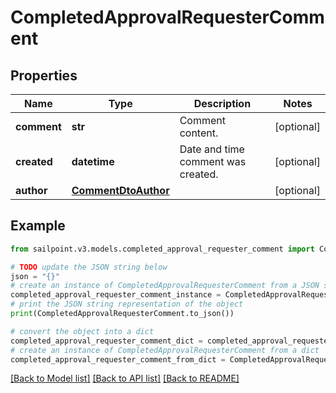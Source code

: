# CompletedApprovalRequesterComment


## Properties

Name | Type | Description | Notes
------------ | ------------- | ------------- | -------------
**comment** | **str** | Comment content. | [optional] 
**created** | **datetime** | Date and time comment was created. | [optional] 
**author** | [**CommentDtoAuthor**](CommentDtoAuthor.md) |  | [optional] 

## Example

```python
from sailpoint.v3.models.completed_approval_requester_comment import CompletedApprovalRequesterComment

# TODO update the JSON string below
json = "{}"
# create an instance of CompletedApprovalRequesterComment from a JSON string
completed_approval_requester_comment_instance = CompletedApprovalRequesterComment.from_json(json)
# print the JSON string representation of the object
print(CompletedApprovalRequesterComment.to_json())

# convert the object into a dict
completed_approval_requester_comment_dict = completed_approval_requester_comment_instance.to_dict()
# create an instance of CompletedApprovalRequesterComment from a dict
completed_approval_requester_comment_from_dict = CompletedApprovalRequesterComment.from_dict(completed_approval_requester_comment_dict)
```
[[Back to Model list]](../README.md#documentation-for-models) [[Back to API list]](../README.md#documentation-for-api-endpoints) [[Back to README]](../README.md)


